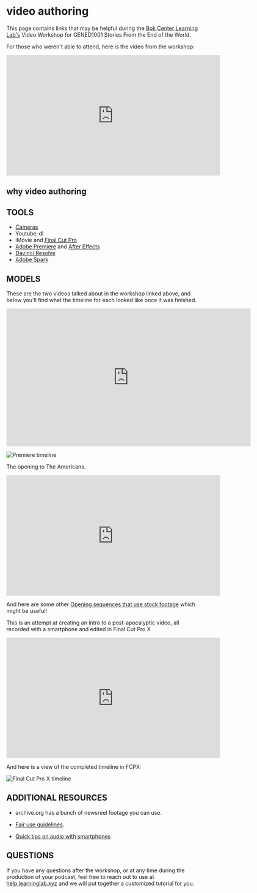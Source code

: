 # video authoring
This page contains links that may be helpful during the [Bok Center Learning Lab's](https://bokcenter.harvard.edu/learning-lab) Video Workshop for GENED1001 Stories From the End of the World.

For those who weren't able to attend, here is the video from the workshop:

<iframe width="560" height="315" src="https://www.youtube.com/embed/5Dat4jMriE0" frameborder="0" allow="accelerometer; autoplay; clipboard-write; encrypted-media; gyroscope; picture-in-picture" allowfullscreen></iframe>

## why video authoring



## TOOLS

* [Cameras](http://resources.learninglab.xyz/simple/projects/gened1001//cameras)
* Youtube-dl
* iMovie and [Final Cut Pro](http://resources.learninglab.xyz/simple/projects/gened1001//final-cut-pro)
* [Adobe Premiere](http://resources.learninglab.xyz/simple/projects/gened1001//adobe-premiere) and [After Effects](http://resources.learninglab.xyz/simple/projects/gened1001//adobe-after-effects)
* [Davinci Resolve](http://resources.learninglab.xyz/simple/projects/gened1001//davinci-resolve)
* [Adobe Spark](https://spark.adobe.com/)

## MODELS

These are the two videos talked about in the workshop linked above, and below you'll find what the timeline for each looked like once it was finished.
<iframe src="https://player.vimeo.com/video/481384465?title=0&byline=0&portrait=0" width="640" height="360" frameborder="0" allow="autoplay; fullscreen" allowfullscreen></iframe>

![Premiere timeline](https://files.slack.com/files-pri/T0HTW3H0V-F01FUVA4RFS/screen_shot_2020-11-19_at_2.25.43_pm.png?pub_secret=fa37eba678)


The opening to The Americans.
<iframe width="560" height="315" src="https://www.youtube.com/embed/20sAhKwWeJQ" frameborder="0" allow="accelerometer; autoplay; clipboard-write; encrypted-media; gyroscope; picture-in-picture" allowfullscreen></iframe>


And here are some other [Opening sequences that use stock footage](https://www.videvo.net/blog/7-iconic-opening-credits-sequences-that-use-stock-footage-and-one-end-credits-sequence/) which might be useful!

This is an attempt at creating an intro to a post-apocalyptic video, all recorded with a smartphone and edited in Final Cut Pro X

<iframe width="560" height="315" src="https://www.youtube.com/embed/HqlfAWQ74sQ" frameborder="0" allow="accelerometer; autoplay; clipboard-write; encrypted-media; gyroscope; picture-in-picture" allowfullscreen></iframe>

And here is a view of the completed timeline in FCPX:

![Final Cut Pro X timeline](https://files.slack.com/files-pri/T0HTW3H0V-F01FHS4K3DF/screen_shot_2020-11-19_at_2.42.30_pm.png?pub_secret=20855dfa4e)

## ADDITIONAL RESOURCES

* archive.org has a bunch of newsreel footage you can use.
* [Fair use guidelines](https://www.copyright.gov/fair-use/more-info.html).


* [Quick tips on audio with smartphones](http://resources.learninglab.xyz/simple/projects/community-based-film/002-audio-tips)

## QUESTIONS
If you have any questions after the workshop, or at any time during the production of your podcast, feel free to reach out to use at [help.learninglab.xyz](http://help.learninglab.xyz) and we will put together a customized tutorial for you.
